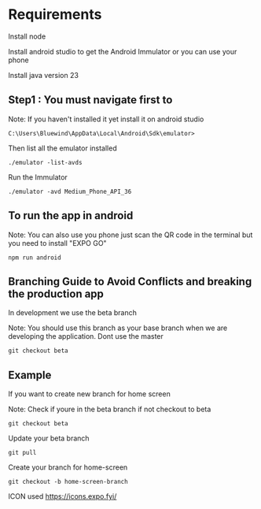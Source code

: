 # Requirements

Install node

Install android studio to get the Android Immulator or you can use your phone

Install java version 23

## Step1 : You must navigate first to

Note: If you haven't installed it yet install it on android studio

```
C:\Users\Bluewind\AppData\Local\Android\Sdk\emulator>
```

Then list all the emulator installed

```
./emulator -list-avds
```

Run the Immulator

```
./emulator -avd Medium_Phone_API_36
```

## To run the app in android

Note: You can also use you phone just scan the QR code in the terminal but you need to install "EXPO GO"

```
npm run android
```

## Branching Guide to Avoid Conflicts and breaking the production app

In development we use the beta branch

Note: You should use this branch as your base branch when we are developing the application. Dont use the master

```
git checkout beta
```

## Example

If you want to create new branch for home screen

Note: Check if youre in the beta branch if not checkout to beta

```
git checkout beta
```

Update your beta branch

```
git pull
```

Create your branch for home-screen

```
git checkout -b home-screen-branch
```

ICON used
https://icons.expo.fyi/
